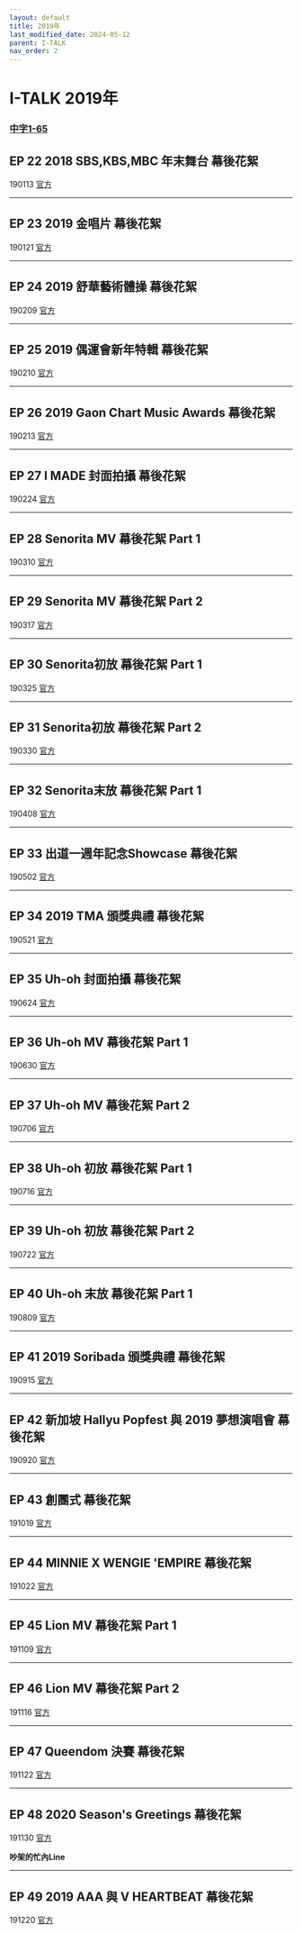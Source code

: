 ```yaml
---
layout: default
title: 2019年
last_modified_date: 2024-05-12
parent: I-TALK
nav_order: 2
---
```


# I-TALK 2019年

### [中字1-65]()

## EP 22 2018 SBS,KBS,MBC 年末舞台 幕後花絮

190113 [官方]()

---

## EP 23 2019 金唱片 幕後花絮

190121 [官方]()

---

## EP 24 2019 舒華藝術體操 幕後花絮

190209 [官方]()

---

## EP 25 2019 偶運會新年特輯 幕後花絮

190210 [官方]()

---

## EP 26 2019 Gaon Chart Music Awards 幕後花絮

190213 [官方]()

---

## EP 27 I MADE 封面拍攝 幕後花絮

190224 [官方]()

---

## EP 28 Senorita MV 幕後花絮 Part 1

190310 [官方]()

---

## EP 29 Senorita MV 幕後花絮 Part 2

190317 [官方]()

---

## EP 30 Senorita初放 幕後花絮 Part 1

190325 [官方]()

---

## EP 31 Senorita初放 幕後花絮 Part 2

190330 [官方]()

---

## EP 32 Senorita末放 幕後花絮 Part 1

190408 [官方]()

---

## EP 33 出道一週年記念Showcase 幕後花絮

190502 [官方]()

---

## EP 34 2019 TMA 頒獎典禮 幕後花絮

190521 [官方]()

---

## EP 35 Uh-oh 封面拍攝 幕後花絮

190624 [官方]()

---

## EP 36 Uh-oh MV 幕後花絮 Part 1

190630 [官方]()

---

## EP 37 Uh-oh MV 幕後花絮 Part 2

190706 [官方]()

---

## EP 38 Uh-oh 初放 幕後花絮 Part 1

190716 [官方]()

---

## EP 39 Uh-oh 初放 幕後花絮 Part 2

190722 [官方]()

---

## EP 40 Uh-oh 末放 幕後花絮 Part 1

190809 [官方]()

---

## EP 41 2019 Soribada 頒獎典禮 幕後花絮

190915 [官方]()

---

## EP 42 新加坡 Hallyu Popfest 與 2019 夢想演唱會 幕後花絮

190920 [官方]()

---

## EP 43 創團式 幕後花絮

191019 [官方]()

---

## EP 44 MINNIE X WENGIE 'EMPIRE 幕後花絮

191022 [官方]()

---

## EP 45 Lion MV 幕後花絮 Part 1

191109 [官方]()

---

## EP 46 Lion MV 幕後花絮 Part 2

191116 [官方]()

---

## EP 47 Queendom 決賽 幕後花絮

191122 [官方]()

---

## EP 48 2020 Season's Greetings 幕後花絮

191130 [官方]()

**吵架的忙內Line**

---

## EP 49 2019 AAA 與 V HEARTBEAT 幕後花絮

191220 [官方]()
